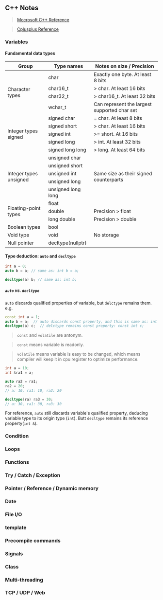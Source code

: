 ## C++ Notes

> [Mocrosoft C++ Reference](https://docs.microsoft.com/zh-cn/cpp/cpp/cpp-language-reference?view=msvc-170)

> [Cplusplus Reference](https://www.cplusplus.com/)

### Variables

#### Fundamental data types

<table>
<thead>
  <tr>
    <th>Group</th>
    <th colspan="2">Type names</th>
    <th colspan="2">Notes on size / Precision</th>
  </tr>
</thead>
<tbody>
  <tr>
    <td rowspan="4">Character types</td>
    <td colspan="2">char</td>
    <td colspan="2">Exactly one byte. At least 8 bits</td>
  </tr>
  <tr>
    <td colspan="2">char16_t</td>
    <td colspan="2">&gt; char. At least 16 bits</td>
  </tr>
  <tr>
    <td colspan="2">char32_t</td>
    <td colspan="2">&gt; char16_t. At least 32 bits</td>
  </tr>
  <tr>
    <td colspan="2">wchar_t</td>
    <td colspan="2">Can represent the largest supported char set</td>
  </tr>
  <tr>
    <td rowspan="5">Integer types signed</td>
    <td colspan="2">signed char</td>
    <td colspan="2">= char. At least 8 bits</td>
  </tr>
  <tr>
    <td colspan="2">signed short</td>
    <td colspan="2">&gt; char. At least 16 bits</td>
  </tr>
  <tr>
    <td colspan="2">signed int</td>
    <td colspan="2">&gt;= short. At 16 bits</td>
  </tr>
  <tr>
    <td colspan="2">signed long</td>
    <td colspan="2">&gt; int. At least 32 bits</td>
  </tr>
  <tr>
    <td colspan="2">signed long long</td>
    <td colspan="2">&gt; long. At least 64 bits</td>
  </tr>
  <tr>
    <td rowspan="5">Integer types unsigned</td>
    <td colspan="2">unsigned char</td>
    <td colspan="2" rowspan="5">Same size as their signed counterparts</td>
  </tr>
  <tr>
    <td colspan="2">unsigned short</td>
  </tr>
  <tr>
    <td colspan="2">unsigned int</td>
  </tr>
  <tr>
    <td colspan="2">unsigned long</td>
  </tr>
  <tr>
    <td colspan="2">unsigned long long</td>
  </tr>
  <tr>
    <td rowspan="3">Floating-point types</td>
    <td colspan="2">float</td>
    <td colspan="2"></td>
  </tr>
  <tr>
    <td colspan="2">double</td>
    <td colspan="2">Precision &gt; float</td>
  </tr>
  <tr>
    <td colspan="2">long double</td>
    <td colspan="2">Precision &gt; double</td>
  </tr>
  <tr>
    <td>Boolean types</td>
    <td colspan="2">bool</td>
    <td colspan="2"></td>
  </tr>
  <tr>
    <td>Void type</td>
    <td colspan="2">void</td>
    <td colspan="2">No storage</td>
  </tr>
  <tr>
    <td>Null pointer</td>
    <td colspan="2">decltype(nullptr)</td>
    <td colspan="2"></td>
  </tr>
</tbody>
</table>

#### Type deduction: `auto` and `decltype`

```cpp
int a = 0;
auto b = a; // same as: int b = a;

decltype(a) b; // same as: int b;
```

##### `auto` vs. `decltype`

`auto` discards qualified properties of variable, but `delctype` remains them. e.g.

```cpp
const int a = 1;
auto b = a;  // auto discards const property, and this is same as: int b = a;
decltype(a) c;  // delctype remains const property: const int c;
```

> `const` and `volatile` are antonym.

> `const` means variable is readonly.

> `volatile` means variable is easy to be changed, which means compiler will keep it in cpu register to optimize performance.

```cpp
int a = 10;
int &ra1 = a;

auto ra2 = ra1;
ra2 = 20;
// a: 10, ra1: 10, ra2: 20

decltype(ra) ra3 = 30;
// a: 30, ra1: 30, ra3: 30
```

For reference, `auto` still discards variable's qualified property, deducing variable type to its origin type (`int`). Butt `decltype` remains its reference property(`int &`).

### Condition

### Loops

### Functions

### Try / Catch / Exception

### Pointer / Reference / Dynamic memory

### Date

### File I/O

### template

### Precompile commands

### Signals

### Class

### Multi-threading

### TCP / UDP / Web
